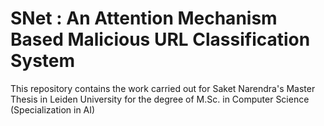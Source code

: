 # SNet : An Attention Mechanism Based Malicious URL Classification System
This repository contains the work carried out for Saket Narendra's Master Thesis in Leiden University for the degree of M.Sc. in Computer Science (Specialization in AI)
